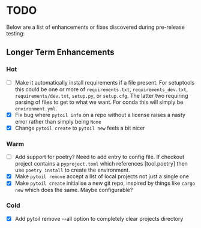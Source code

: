# TODO

Below are a list of enhancements or fixes discovered during pre-release testing:

## Longer Term Enhancements

### Hot

- [ ] Make it automatically install requirements if a file present. For setuptools this could be one or more of `requirements.txt`, `requirements_dev.txt`, `requirements/dev.txt`, `setup.py`, or `setup.cfg`. The latter two requiring parsing of files to get to what we want. For conda this will simply be `environment.yml`.
- [x] Fix bug where `pytoil info` on a repo without a license raises a nasty error rather than simply being `None`
- [x] Change `pytoil create` to `pytoil new` feels a bit nicer

### Warm

- [ ] Add support for poetry? Need to add entry to config file. If checkout project contains a `pyproject.toml` which references [tool.poetry] then use `poetry install` to create the environment.
- [x] Make `pytoil remove` accept a list of local projects not just a single one
- [x] Make `pytoil create` initialise a new git repo, inspired by things like `cargo new` which does the same. Maybe configurable?

### Cold

- [x] Add pytoil remove --all option to completely clear projects directory
